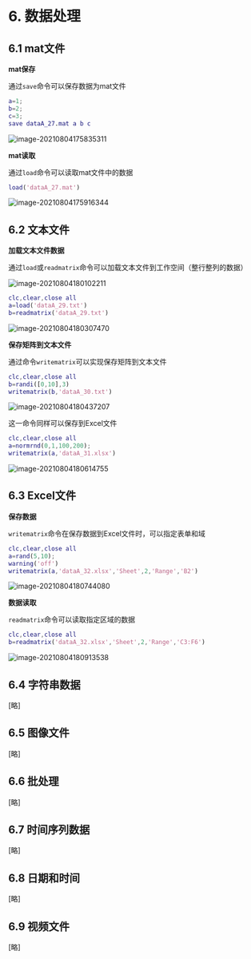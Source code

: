 # 6. 数据处理

## 6.1 mat文件

**mat保存**

通过`save`命令可以保存数据为mat文件

```matlab
a=1;
b=2;
c=3;
save dataA_27.mat a b c
```

![image-20210804175835311](https://images.liumengyang.xyz/image-20210804175835311.png)

**mat读取**

通过`load`命令可以读取mat文件中的数据

```matlab
load('dataA_27.mat')
```

![image-20210804175916344](https://images.liumengyang.xyz/image-20210804175916344.png)

## 6.2 文本文件

**加载文本文件数据**

通过`load`或`readmatrix`命令可以加载文本文件到工作空间（整行整列的数据）

![image-20210804180102211](https://images.liumengyang.xyz/image-20210804180102211.png)

```matlab
clc,clear,close all
a=load('dataA_29.txt')
b=readmatrix('dataA_29.txt')
```

![image-20210804180307470](https://images.liumengyang.xyz/image-20210804180307470.png)

**保存矩阵到文本文件**

通过命令`writematrix`可以实现保存矩阵到文本文件

```matlab
clc,clear,close all
b=randi([0,10],3)
writematrix(b,'dataA_30.txt')
```

![image-20210804180437207](https://images.liumengyang.xyz/image-20210804180437207.png)

这一命令同样可以保存到Excel文件

```matlab
clc,clear,close all
a=normrnd(0,1,100,200);
writematrix(a,'dataA_31.xlsx')
```

![image-20210804180614755](https://images.liumengyang.xyz/image-20210804180614755.png)

## 6.3 Excel文件

**保存数据**

`writematrix`命令在保存数据到Excel文件时，可以指定表单和域

```matlab
clc,clear,close all
a=rand(5,10);
warning('off')
writematrix(a,'dataA_32.xlsx','Sheet',2,'Range','B2')
```

![image-20210804180744080](https://images.liumengyang.xyz/image-20210804180744080.png)

**数据读取**

`readmatrix`命令可以读取指定区域的数据

```matlab
clc,clear,close all
b=readmatrix('dataA_32.xlsx','Sheet',2,'Range','C3:F6')
```

![image-20210804180913538](https://images.liumengyang.xyz/image-20210804180913538.png)

## 6.4 字符串数据

[略]

## 6.5 图像文件

[略]

## 6.6 批处理

[略]

## 6.7 时间序列数据

[略]

## 6.8 日期和时间

[略]

## 6.9 视频文件

[略]

